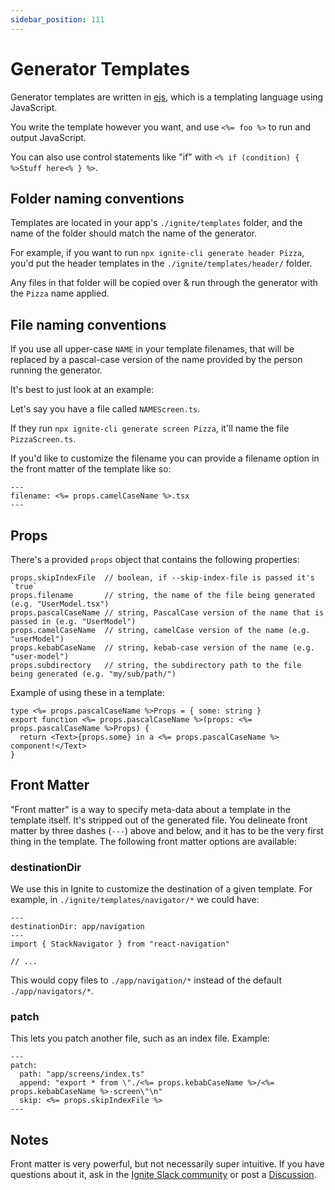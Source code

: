 ```yaml
---
sidebar_position: 111
---
```


# Generator Templates

Generator templates are written in [ejs](https://ejs.co/), which is a templating language using JavaScript.

You write the template however you want, and use `<%= foo %>` to run and output JavaScript.

You can also use control statements like "if" with `<% if (condition) { %>Stuff here<% } %>`.

## Folder naming conventions

Templates are located in your app's `./ignite/templates` folder, and the name of the folder should match the name of the generator.

For example, if you want to run `npx ignite-cli generate header Pizza`, you'd put the header templates in the `./ignite/templates/header/` folder.

Any files in that folder will be copied over & run through the generator with the `Pizza` name applied.

## File naming conventions

If you use all upper-case `NAME` in your template filenames, that will be replaced by a pascal-case version of the name provided by the person running the generator.

It's best to just look at an example:

Let's say you have a file called `NAMEScreen.ts`.

If they run `npx ignite-cli generate screen Pizza`, it'll name the file `PizzaScreen.ts`.

If you'd like to customize the filename you can provide a filename option in the front matter of the template like so:

```
---
filename: <%= props.camelCaseName %>.tsx
---
```

## Props

There's a provided `props` object that contains the following properties:

```
props.skipIndexFile  // boolean, if --skip-index-file is passed it's `true`
props.filename       // string, the name of the file being generated (e.g. "UserModel.tsx")
props.pascalCaseName // string, PascalCase version of the name that is passed in (e.g. "UserModel")
props.camelCaseName  // string, camelCase version of the name (e.g. "userModel")
props.kebabCaseName  // string, kebab-case version of the name (e.g. "user-model")
props.subdirectory   // string, the subdirectory path to the file being generated (e.g. "my/sub/path/")
```

Example of using these in a template:

```ejs
type <%= props.pascalCaseName %>Props = { some: string }
export function <%= props.pascalCaseName %>(props: <%= props.pascalCaseName %>Props) {
  return <Text>{props.some} in a <%= props.pascalCaseName %> component!</Text>
}
```

## Front Matter

"Front matter" is a way to specify meta-data about a template in the template itself. It's stripped out of the generated file. You delineate front matter by three dashes (`---`) above and below, and it has to be the very first thing in the template. The following front matter options are available:

### destinationDir

We use this in Ignite to customize the destination of a given template. For example, in `./ignite/templates/navigator/*` we could have:

```
---
destinationDir: app/navigation
---
import { StackNavigator } from "react-navigation"

// ...
```

This would copy files to `./app/navigation/*` instead of the default `./app/navigators/*`.

### patch

This lets you patch another file, such as an index file. Example:

```tsx
---
patch:
  path: "app/screens/index.ts"
  append: "export * from \"./<%= props.kebabCaseName %>/<%= props.kebabCaseName %>-screen\"\n"
  skip: <%= props.skipIndexFile %>
---
```

## Notes

Front matter is very powerful, but not necessarily super intuitive. If you have questions about it, ask in the [Ignite Slack community](https://community.infinite.red) or post a [Discussion](https://github.com/infinitered/ignite/discussions).
